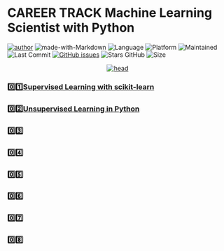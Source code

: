 # CAREER TRACK Machine Learning Scientist with Python
[![author](https://img.shields.io/badge/author-mohd--faizy-red)](https://github.com/mohd-faizy)
![made-with-Markdown](https://img.shields.io/badge/Made%20with-markdown-blue)
![Language](https://img.shields.io/github/languages/top/mohd-faizy/CAREER-TRACK-Machine-Learning-Scientist-with-Python)
![Platform](https://img.shields.io/badge/platform-jupyter%20labs-blue)
![Maintained](https://img.shields.io/maintenance/yes/2021)
![Last Commit](https://img.shields.io/github/last-commit/mohd-faizy/CAREER-TRACK-Machine-Learning-Scientist-with-Python)
[![GitHub issues](https://img.shields.io/github/issues/mohd-faizy/CAREER-TRACK-Machine-Learning-Scientist-with-Python)](https://github.com/mohd-faizy/CAREER-TRACK-Machine-Learning-Scientist-with-Python)
![Stars GitHub](https://img.shields.io/github/stars/mohd-faizy/CAREER-TRACK-Machine-Learning-Scientist-with-Python)
![Size](https://img.shields.io/github/repo-size/mohd-faizy/CAREER-TRACK-Machine-Learning-Scientist-with-Python)

 <p align='center'>
  <a href="#">
    <img src='https://github.com/mohd-faizy/CAREER-TRACK-Machine-Learning-Scientist-with-Python/blob/main/_oth/head.gif?raw=true' alt="head">
  </a>
</p>

### :zero::one:[Supervised Learning with scikit-learn](https://github.com/mohd-faizy/CAREER-TRACK-Machine-Learning-Scientist-with-Python/tree/main/01_Supervised%20Learning%20with%20scikit-learn)
### :zero::two:[Unsupervised Learning in Python](https://github.com/mohd-faizy/CAREER-TRACK-Machine-Learning-Scientist-with-Python/tree/main/02_Unsupervised%20Learning%20in%20Python)

### :zero::three:[]()

### :zero::four:[]()
### :zero::five:[]()
### :zero::six:[]()
### :zero::seven:[]()
### :zero::eight:[]()
